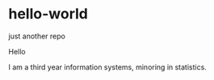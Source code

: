 # hello-world
just another repo

Hello

I am a third year information systems, minoring in statistics.
